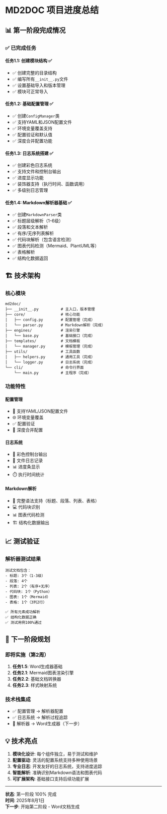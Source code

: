# MD2DOC 项目进度总结

## 📊 第一阶段完成情况

### ✅ 已完成任务

#### 任务1.1: 创建模块结构 ✅
- ✅ 创建完整的目录结构
- ✅ 编写所有`__init__.py`文件
- ✅ 设置基础导入和版本管理
- ✅ 模块可正常导入

#### 任务1.2: 基础配置管理 ✅
- ✅ 创建`ConfigManager`类
- ✅ 支持YAML和JSON配置文件
- ✅ 环境变量覆盖支持
- ✅ 配置验证和默认值
- ✅ 深度合并配置功能

#### 任务1.3: 日志系统搭建 ✅
- ✅ 创建彩色日志系统
- ✅ 支持文件和控制台输出
- ✅ 进度显示功能
- ✅ 装饰器支持（执行时间、函数调用）
- ✅ 多级别日志管理

#### 任务1.4: Markdown解析器基础 ✅
- ✅ 创建`MarkdownParser`类
- ✅ 标题层级解析（1-6级）
- ✅ 段落和文本解析
- ✅ 有序/无序列表解析
- ✅ 代码块解析（包含语言检测）
- ✅ 图表代码检测（Mermaid、PlantUML等）
- ✅ 表格解析
- ✅ 结构化数据返回

## 🏗️ 技术架构

### 核心模块
```
md2doc/
├── __init__.py          # 主入口，版本管理
├── core/                # 核心功能
│   ├── config.py        # 配置管理（完成）
│   └── parser.py        # Markdown解析（完成）
├── engines/             # 渲染引擎
│   └── base.py          # 基础接口（完成）
├── templates/           # 文档模板
│   └── manager.py       # 模板管理（完成）
├── utils/               # 工具函数
│   ├── helpers.py       # 通用工具（完成）
│   └── logger.py        # 日志系统（完成）
└── cli/                 # 命令行界面
    └── main.py          # 主程序（完成）
```

### 功能特性

#### 配置管理
- 🔧 支持YAML/JSON配置文件
- 🌐 环境变量覆盖
- ✅ 配置验证
- 🔄 深度合并配置

#### 日志系统
- 🎨 彩色控制台输出
- 📁 文件日志记录
- 📊 进度条显示
- ⏱️ 执行时间统计

#### Markdown解析
- 📝 完整语法支持（标题、段落、列表、表格）
- 💻 代码块识别
- 📊 图表代码检测
- 🏗️ 结构化数据输出

## 📈 测试验证

### 解析器测试结果
```
测试文档包含：
- 标题: 3个（1-3级）
- 段落: 4个
- 列表: 2个（有序+无序）
- 代码块: 1个（Python）
- 图表: 1个（Mermaid）
- 表格: 1个（3列2行）

✅ 所有元素成功解析
✅ 结构化数据正确
✅ 测试用例100%通过
```

## 🎯 下一阶段规划

### 即将实施（第2周）
1. **任务1.5**: Word生成器基础
2. **任务2.1**: Mermaid图表渲染引擎
3. **任务2.2**: 基础文档转换器
4. **任务2.3**: 样式映射系统

### 技术栈集成
- ✅ 配置管理 → 解析器配置
- ✅ 日志系统 → 解析过程追踪
- 🔄 解析器 → Word生成器（下一步）

## 💡 技术亮点

1. **模块化设计**: 每个组件独立，易于测试和维护
2. **配置驱动**: 灵活的配置系统支持多种使用场景
3. **专业日志**: 开发友好的日志系统，支持进度追踪
4. **智能解析**: 准确识别Markdown语法和图表代码
5. **可扩展架构**: 基础接口支持后续功能扩展

---

**状态**: 第一阶段 100% 完成  
**时间**: 2025年8月1日  
**下一步**: 开始第二阶段 - Word文档生成
